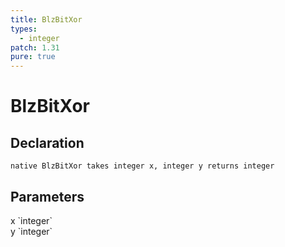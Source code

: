 ```yaml
---
title: BlzBitXor
types:
  - integer
patch: 1.31
pure: true
---
```


# BlzBitXor

## Declaration

```
native BlzBitXor takes integer x, integer y returns integer 
```

## Parameters
<dl>
  <dt>x `integer`</dt>
  <dd></dd>

  <dt>y `integer`</dt>
  <dd></dd>
</dl>
